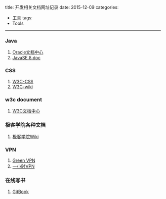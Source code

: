 title: 开发相关文档网址记录
date: 2015-12-09
categories:
- 工具
tags:
- Tools
--------------------
### Java
1. [Oracle文档中心](http://docs.oracle.com/en/)
2. [JavaSE 8 doc](http://docs.oracle.com/javase/8/docs/)

### CSS
1. [W3C-CSS](http://www.w3.org/TR/#tr_CSS)
2. [W3C-wiki](http://www.w3.org/wiki/CSS/Training)

### w3c document
 1. [W3C文档中心](http://www.w3.org/TR)

### 极客学院各种文档
1. [极客学院Wiki](http://wiki.jikexueyuan.com/)

### VPN
1. [Green VPN](http://www.green521.com/index.html)
2. [一小时VPN](http://free-vpn.wwdhz.com/)

### 在线写书
1. [GitBook](https://www.gitbook.com/)
